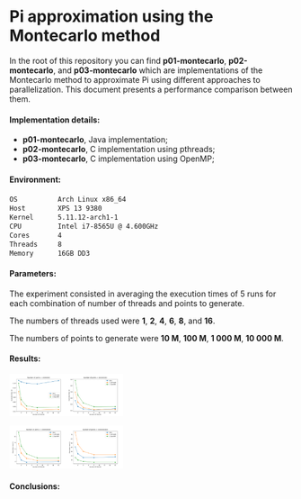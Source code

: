 # Pi approximation using the Montecarlo method

In the root of this repository you can find **p01-montecarlo**, 
**p02-montecarlo**, and **p03-montecarlo** which are implementations of 
the Montecarlo method to approximate Pi using different approaches to 
parallelization. This document presents a performance comparison between 
them.


#### **Implementation details:**
- **p01-montecarlo**, Java implementation;
- **p02-montecarlo**, C implementation using pthreads;
- **p03-montecarlo**, C implementation using OpenMP;


#### **Environment**:
```
OS          Arch Linux x86_64 
Host        XPS 13 9380 
Kernel      5.11.12-arch1-1 
CPU         Intel i7-8565U @ 4.600GHz 
Cores       4
Threads     8
Memory      16GB DD3
```

#### **Parameters:**
The experiment consisted in averaging the execution times of 5 runs for 
each combination of number of threads and points to generate.

The numbers of threads used were **1**, **2**, **4**, **6**, **8**, and **16**.

The numbers of points to generate were **10 M**, **100 M**, **1 000 M**, **10 000 M**.



#### **Results:**
<img src="nPoints_10000000.png" width="20%" height="20%"><img src="nPoints_100000000.png" width="20%" height="20%">

<img src="nPoints_1000000000.png" width="20%" height="20%"><img src="nPoints_10000000000.png" width="20%" height="20%">

#### **Conclusions:**